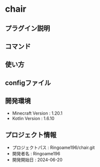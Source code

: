 # chair

## プラグイン説明

## コマンド

## 使い方

## configファイル

## 開発環境
- Minecraft Version : 1.20.1
- Kotlin Version : 1.6.10

## プロジェクト情報
- プロジェクトパス : Ringoame196/chair.git
- 開発者名 : Ringoame196
- 開発開始日 : 2024-06-20
